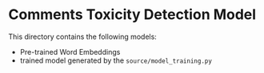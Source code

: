# Comments Toxicity Detection Model

This directory contains the following models:

* Pre-trained Word Embeddings
* trained model generated by the `source/model_training.py`
